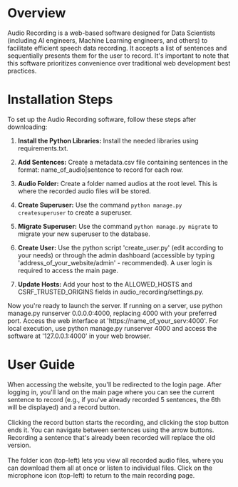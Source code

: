 # Overview
Audio Recording is a web-based software designed for Data Scientists (including AI engineers, Machine Learning engineers, and others) to facilitate efficient speech data recording. It accepts a list of sentences and sequentially presents them for the user to record. It's important to note that this software prioritizes convenience over traditional web development best practices.

# Installation Steps
To set up the Audio Recording software, follow these steps after downloading:
  1. **Install the Python Libraries:** Install the needed libraries using requirements.txt.

  2. **Add Sentences:** Create a metadata.csv file containing sentences in the format: name_of_audio|sentence to record for each row.

  3. **Audio Folder:** Create a folder named audios at the root level. This is where the recorded audio files will be stored.

  4. **Create Superuser:** Use the command `python manage.py createsuperuser` to create a superuser.

  5. **Migrate Superuser:** Use the command `python manage.py migrate` to migrate your new superuser to the database.
  6. **Create User:** Use the python script 'create_user.py' (edit according to your needs) or through the admin dashboard (accessible by typing 'address_of_your_website/admin' - recommended). A user login is required to access the main page.

  7. **Update Hosts:** Add your host to the ALLOWED_HOSTS and CSRF_TRUSTED_ORIGINS fields in audio_recording/settings.py.

Now you're ready to launch the server. If running on a server, use python manage.py runserver 0.0.0.0:4000, replacing 4000 with your preferred port. Access the web interface at 'https://name_of_your_serv:4000'. For local execution, use python manage.py runserver 4000 and access the software at '127.0.0.1:4000' in your web browser.

# User Guide
When accessing the website, you'll be redirected to the login page. After logging in, you'll land on the main page where you can see the current sentence to record (e.g., if you've already recorded 5 sentences, the 6th will be displayed) and a record button.
<br>
<br>
Clicking the record button starts the recording, and clicking the stop button ends it. You can navigate between sentences using the arrow buttons. Recording a sentence that's already been recorded will replace the old version.
<br><br>
The folder icon (top-left) lets you view all recorded audio files, where you can download them all at once or listen to individual files. Click on the microphone icon (top-left) to return to the main recording page.
